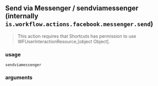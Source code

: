 
## Send via Messenger / sendviamessenger (internally `is.workflow.actions.facebook.messenger.send`)


> This action requires that Shortcuts has permission to use WFUserInteractionResource,[object Object].

### usage
`sendviamessenger `

### arguments


